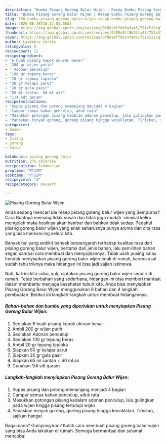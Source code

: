 ```yaml
---
description: "Bumbu Pisang Goreng Balur Wijen | Resep Bumbu Pisang Goreng Balur Wijen Yang Bikin Ngiler"
title: "Bumbu Pisang Goreng Balur Wijen | Resep Bumbu Pisang Goreng Balur Wijen Yang Bikin Ngiler"
slug: 750-bumbu-pisang-goreng-balur-wijen-resep-bumbu-pisang-goreng-balur-wijen-yang-bikin-ngiler
date: 2020-08-28T10:12:03.555Z
image: https://img-global.cpcdn.com/recipes/6f80e0ff0b54fa45/751x532cq70/pisang-goreng-balur-wijen-foto-resep-utama.jpg
thumbnail: https://img-global.cpcdn.com/recipes/6f80e0ff0b54fa45/751x532cq70/pisang-goreng-balur-wijen-foto-resep-utama.jpg
cover: https://img-global.cpcdn.com/recipes/6f80e0ff0b54fa45/751x532cq70/pisang-goreng-balur-wijen-foto-resep-utama.jpg
author: Lawrence Cortez
ratingvalue: 5
reviewcount: 12
recipeingredient:
- "6 buah pisang kepok ukuran besar"
- "200 gr wijen putih"
- " Adonan pencelup"
- "100 gr tepung beras"
- "20 gr tepung tapioka"
- "50 gr kelapa parut"
- "20 gr gula pasir"
- "65 ml santan  60 ml air"
- "1/4 sdt garam"
recipeinstructions:
- "Kupas pisang dan potong memanjang menjadi 4 bagian"
- "Campur semua bahan pencelup, aduk rata"
- "Masukkan potongan pisang kedalam adonan pencelup, lalu gulingkan pada wijen hingga pisang tertutupi wijen"
- "Panaskan minyak goreng, goreng pisang hingga kecoklatan. Tiriskan, sajikan hangat"
categories:
- Resep
tags:
- pisang
- goreng
- balur

katakunci: pisang goreng balur 
nutrition: 275 calories
recipecuisine: Indonesian
preptime: "PT12M"
cooktime: "PT55M"
recipeyield: "3"
recipecategory: Dessert

---
```



![Pisang Goreng Balur Wijen](https://img-global.cpcdn.com/recipes/6f80e0ff0b54fa45/751x532cq70/pisang-goreng-balur-wijen-foto-resep-utama.jpg)

Anda sedang mencari ide resep pisang goreng balur wijen yang Sempurna? Cara Buatnya memang tidak susah dan tidak juga mudah. semisal keliru mengolah maka hasilnya akan hambar dan bahkan tidak sedap. Padahal pisang goreng balur wijen yang enak seharusnya punya aroma dan cita rasa yang bisa memancing selera kita.

Banyak hal yang sedikit banyak berpengaruh terhadap kualitas rasa dari pisang goreng balur wijen, pertama dari jenis bahan, lalu pemilihan bahan segar, sampai cara membuat dan menyajikannya. Tidak usah pusing kalau hendak menyiapkan pisang goreng balur wijen enak di rumah, karena asal sudah tahu triknya maka hidangan ini bisa jadi sajian istimewa.




Nah, kali ini kita coba, yuk, ciptakan pisang goreng balur wijen sendiri di rumah. Tetap berbahan yang sederhana, hidangan ini bisa memberi manfaat dalam membantu menjaga kesehatan tubuh kita. Anda bisa menyiapkan Pisang Goreng Balur Wijen menggunakan 9 bahan dan 4 langkah pembuatan. Berikut ini langkah-langkah untuk membuat hidangannya.

<!--inarticleads1-->

##### Bahan-bahan dan bumbu yang diperlukan untuk menyiapkan Pisang Goreng Balur Wijen:

1. Sediakan 6 buah pisang kepok ukuran besar
1. Ambil 200 gr wijen putih
1. Sediakan  Adonan pencelup
1. Sediakan 100 gr tepung beras
1. Ambil 20 gr tepung tapioka
1. Siapkan 50 gr kelapa parut
1. Siapkan 20 gr gula pasir
1. Siapkan 65 ml santan + 60 ml air
1. Gunakan 1/4 sdt garam




<!--inarticleads2-->

##### Langkah-langkah menyiapkan Pisang Goreng Balur Wijen:

1. Kupas pisang dan potong memanjang menjadi 4 bagian
1. Campur semua bahan pencelup, aduk rata
1. Masukkan potongan pisang kedalam adonan pencelup, lalu gulingkan pada wijen hingga pisang tertutupi wijen
1. Panaskan minyak goreng, goreng pisang hingga kecoklatan. Tiriskan, sajikan hangat




Bagaimana? Gampang kan? Itulah cara membuat pisang goreng balur wijen yang bisa Anda lakukan di rumah. Semoga bermanfaat dan selamat mencoba!
